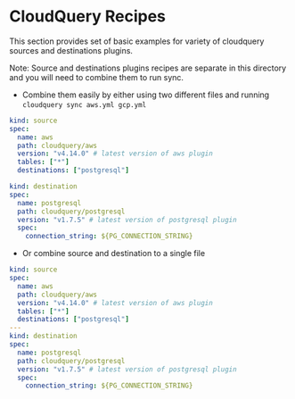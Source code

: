 # CloudQuery Recipes

This section provides set of basic examples for variety of cloudquery sources and destinations plugins.

Note: Source and destinations plugins recipes are separate in this directory and you will need to combine them to run sync.

* Combine them easily by either using two different files and running `cloudquery sync aws.yml gcp.yml`

```yaml file=aws.yml
kind: source
spec:
  name: aws
  path: cloudquery/aws
  version: "v4.14.0" # latest version of aws plugin
  tables: ["*"]
  destinations: ["postgresql"]
```

```yaml file=pg.yml
kind: destination
spec:
  name: postgresql
  path: cloudquery/postgresql
  version: "v1.7.5" # latest version of postgresql plugin
  spec:
    connection_string: ${PG_CONNECTION_STRING}
```

* Or combine source and destination to a single file

```yaml
kind: source
spec:
  name: aws
  path: cloudquery/aws
  version: "v4.14.0" # latest version of aws plugin
  tables: ["*"]
  destinations: ["postgresql"]
---
kind: destination
spec:
  name: postgresql
  path: cloudquery/postgresql
  version: "v1.7.5" # latest version of postgresql plugin
  spec:
    connection_string: ${PG_CONNECTION_STRING}
```